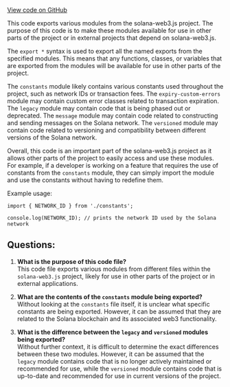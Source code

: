 [View code on GitHub](https://github.com/solana-labs/solana-web3.js/blob/master/packages/library-legacy/src/transaction/index.ts)

This code exports various modules from the solana-web3.js project. The purpose of this code is to make these modules available for use in other parts of the project or in external projects that depend on solana-web3.js.

The `export *` syntax is used to export all the named exports from the specified modules. This means that any functions, classes, or variables that are exported from the modules will be available for use in other parts of the project.

The `constants` module likely contains various constants used throughout the project, such as network IDs or transaction fees. The `expiry-custom-errors` module may contain custom error classes related to transaction expiration. The `legacy` module may contain code that is being phased out or deprecated. The `message` module may contain code related to constructing and sending messages on the Solana network. The `versioned` module may contain code related to versioning and compatibility between different versions of the Solana network.

Overall, this code is an important part of the solana-web3.js project as it allows other parts of the project to easily access and use these modules. For example, if a developer is working on a feature that requires the use of constants from the `constants` module, they can simply import the module and use the constants without having to redefine them. 

Example usage:

```
import { NETWORK_ID } from './constants';

console.log(NETWORK_ID); // prints the network ID used by the Solana network
```
## Questions: 
 1. **What is the purpose of this code file?**\
This code file exports various modules from different files within the `solana-web3.js` project, likely for use in other parts of the project or in external applications.

2. **What are the contents of the `constants` module being exported?**\
Without looking at the `constants` file itself, it is unclear what specific constants are being exported. However, it can be assumed that they are related to the Solana blockchain and its associated web3 functionality.

3. **What is the difference between the `legacy` and `versioned` modules being exported?**\
Without further context, it is difficult to determine the exact differences between these two modules. However, it can be assumed that the `legacy` module contains code that is no longer actively maintained or recommended for use, while the `versioned` module contains code that is up-to-date and recommended for use in current versions of the project.